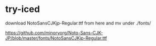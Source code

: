 # try-iced

download NotoSansCJKjp-Regular.ttf from here and mv under ./fonts/

https://github.com/minoryorg/Noto-Sans-CJK-JP/blob/master/fonts/NotoSansCJKjp-Regular.ttf